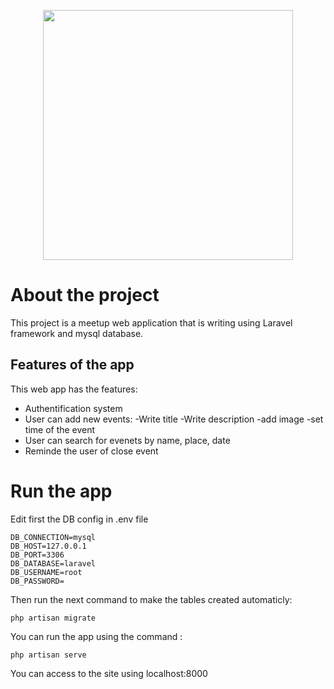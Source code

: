 <p align="center"><a href="https://laravel.com" target="_blank"><img src="https://raw.githubusercontent.com/laravel/art/master/logo-lockup/5%20SVG/2%20CMYK/1%20Full%20Color/laravel-logolockup-cmyk-red.svg" width="400"></a></p>


# About the project
This project is a meetup web application that is writing using Laravel framework and mysql database.


## Features of the app
This web app has the features:
- Authentification system
- User can add new events:
    -Write title
    -Write description
    -add image
    -set time of the event
- User can search for evenets by name, place, date
- Reminde the user of close event


# Run the app
Edit first the DB config in .env file
```
DB_CONNECTION=mysql
DB_HOST=127.0.0.1
DB_PORT=3306
DB_DATABASE=laravel
DB_USERNAME=root
DB_PASSWORD=
```

Then run the next command to make the tables created automaticly:

```
php artisan migrate
```
You can run the app using the command :
```
php artisan serve
```

You can access to the site using localhost:8000